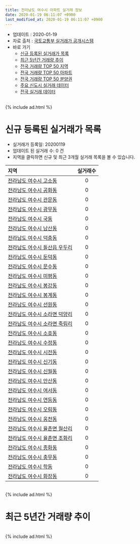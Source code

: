 ```yaml
---
title: 전라남도 여수시 아파트 실거래 정보
date: 2020-01-19 06:11:07 +0900
last_modified_at: 2020-01-19 06:11:07 +0900
---
```


* 업데이트 : 2020-01-19
* 자료 출처 : [국토교통부 실거래가 공개시스템](http://rt.molit.go.kr)
* 바로 가기
    * [신규 등록된 실거래가 목록](#신규-등록된-실거래가-목록)
    * [최근 5년간 거래량 추이](#최근-5년간-거래량-추이)
    * [전국 거래량 TOP 50 지역](https://apt-info.github.io/apt-trade-info/최근-3개월-전국에서-가장-거래가-많이-발생한-지역)
    * [전국 거래량 TOP 50 아파트](https://apt-info.github.io/apt-trade-info/최근-3개월-전국에서-가장-거래가-많이-발생한-아파트)
    * [전국 거래량 TOP 50 분양권](https://apt-info.github.io/apt-trade-info/최근-3개월-전국에서-가장-거래가-많이-발생한-분양권)
    * [주요 신도시 실거래 데이터](https://apt-info.github.io/apt-trade-info/주요-신도시)
    * [전국 실거래 데이터](https://apt-info.github.io/apt-trade-info/전국)

<br>
{% include ad.html %}
<br>

# 신규 등록된 실거래가 목록
* 실거래가 등록일: 20200119
* 업데이트 된 실거래 수: 0 건
* 지역을 클릭하면 신규 및 최근 3개월 실거래 목록을 볼 수 있습니다.


|지역|실거래수|
|:---|:---:|
|[전라남도 여수시 고소동](https://apt-info.github.io/apt-trade-info/전라남도-여수시-고소동)|0|
|[전라남도 여수시 공화동](https://apt-info.github.io/apt-trade-info/전라남도-여수시-공화동)|0|
|[전라남도 여수시 관문동](https://apt-info.github.io/apt-trade-info/전라남도-여수시-관문동)|0|
|[전라남도 여수시 광무동](https://apt-info.github.io/apt-trade-info/전라남도-여수시-광무동)|0|
|[전라남도 여수시 국동](https://apt-info.github.io/apt-trade-info/전라남도-여수시-국동)|0|
|[전라남도 여수시 남산동](https://apt-info.github.io/apt-trade-info/전라남도-여수시-남산동)|0|
|[전라남도 여수시 덕충동](https://apt-info.github.io/apt-trade-info/전라남도-여수시-덕충동)|0|
|[전라남도 여수시 돌산읍 우두리](https://apt-info.github.io/apt-trade-info/전라남도-여수시-돌산읍-우두리)|0|
|[전라남도 여수시 둔덕동](https://apt-info.github.io/apt-trade-info/전라남도-여수시-둔덕동)|0|
|[전라남도 여수시 문수동](https://apt-info.github.io/apt-trade-info/전라남도-여수시-문수동)|0|
|[전라남도 여수시 미평동](https://apt-info.github.io/apt-trade-info/전라남도-여수시-미평동)|0|
|[전라남도 여수시 봉강동](https://apt-info.github.io/apt-trade-info/전라남도-여수시-봉강동)|0|
|[전라남도 여수시 봉계동](https://apt-info.github.io/apt-trade-info/전라남도-여수시-봉계동)|0|
|[전라남도 여수시 선원동](https://apt-info.github.io/apt-trade-info/전라남도-여수시-선원동)|0|
|[전라남도 여수시 소라면 덕양리](https://apt-info.github.io/apt-trade-info/전라남도-여수시-소라면-덕양리)|0|
|[전라남도 여수시 소라면 죽림리](https://apt-info.github.io/apt-trade-info/전라남도-여수시-소라면-죽림리)|0|
|[전라남도 여수시 소호동](https://apt-info.github.io/apt-trade-info/전라남도-여수시-소호동)|0|
|[전라남도 여수시 수정동](https://apt-info.github.io/apt-trade-info/전라남도-여수시-수정동)|0|
|[전라남도 여수시 시전동](https://apt-info.github.io/apt-trade-info/전라남도-여수시-시전동)|0|
|[전라남도 여수시 신기동](https://apt-info.github.io/apt-trade-info/전라남도-여수시-신기동)|0|
|[전라남도 여수시 신월동](https://apt-info.github.io/apt-trade-info/전라남도-여수시-신월동)|0|
|[전라남도 여수시 안산동](https://apt-info.github.io/apt-trade-info/전라남도-여수시-안산동)|0|
|[전라남도 여수시 여서동](https://apt-info.github.io/apt-trade-info/전라남도-여수시-여서동)|0|
|[전라남도 여수시 연등동](https://apt-info.github.io/apt-trade-info/전라남도-여수시-연등동)|0|
|[전라남도 여수시 오림동](https://apt-info.github.io/apt-trade-info/전라남도-여수시-오림동)|0|
|[전라남도 여수시 웅천동](https://apt-info.github.io/apt-trade-info/전라남도-여수시-웅천동)|0|
|[전라남도 여수시 율촌면 월산리](https://apt-info.github.io/apt-trade-info/전라남도-여수시-율촌면-월산리)|0|
|[전라남도 여수시 율촌면 조화리](https://apt-info.github.io/apt-trade-info/전라남도-여수시-율촌면-조화리)|0|
|[전라남도 여수시 종화동](https://apt-info.github.io/apt-trade-info/전라남도-여수시-종화동)|0|
|[전라남도 여수시 충무동](https://apt-info.github.io/apt-trade-info/전라남도-여수시-충무동)|0|
|[전라남도 여수시 학동](https://apt-info.github.io/apt-trade-info/전라남도-여수시-학동)|0|
|[전라남도 여수시 화장동](https://apt-info.github.io/apt-trade-info/전라남도-여수시-화장동)|0|


<br>
{% include ad.html %}
<br>

# 최근 5년간 거래량 추이


<div style="width:100%;">
    <canvas id="deal_progress" height="200"></canvas>
</div>

<script>
new Chart(document.getElementById("deal_progress"), {
    type: 'line',
    data: {
        labels: ['201501','201502','201503','201504','201505','201506','201507','201508','201509','201510','201511','201512','201601','201602','201603','201604','201605','201606','201607','201608','201609','201610','201611','201612','201701','201702','201703','201704','201705','201706','201707','201708','201709','201710','201711','201712','201801','201802','201803','201804','201805','201806','201807','201808','201809','201810','201811','201812','201901','201902','201903','201904','201905','201906','201907','201908','201909','201910','201911','201912','202001'],
        datasets: [{
            label: '매매',
            pointRadius: 1,
            data: [269, 246, 358, 331, 344, 336, 275, 243, 206, 274, 222, 223, 232, 238, 292, 274, 213, 292, 280, 371, 317, 336, 288, 225, 217, 263, 317, 242, 293, 306, 272, 302, 356, 203, 240, 246, 448, 327, 408, 314, 298, 272, 293, 267, 282, 369, 293, 258, 246, 295, 365, 335, 313, 266, 247, 244, 286, 372, 388, 277, 68],
            borderColor: "rgba(255, 201, 14, 1)",
            backgroundColor: "rgba(255, 201, 14, 0.5)",
            fill: false,
            lineTension: 0
        },{
            label: '전월세',
            pointRadius: 1,
            data: [274, 345, 363, 352, 330, 271, 274, 255, 236, 267, 196, 250, 236, 0, 321, 281, 298, 253, 265, 249, 257, 239, 227, 249, 254, 443, 355, 308, 366, 332, 347, 353, 332, 257, 272, 269, 270, 369, 384, 316, 315, 265, 322, 265, 252, 241, 253, 243, 266, 369, 368, 336, 455, 304, 449, 413, 328, 311, 307, 282, 97],
            borderColor: "rgba(0, 141, 185, 1)",
            backgroundColor: "rgba(0, 141, 185, 0.5)",
            fill: false,
            lineTension: 0
        }
        ]
    },
    options: {
        responsive: true,
        title: {
            display: false
        },
        tooltips: {
            mode: 'index',
            intersect: false
        },
        hover: {
            mode: 'nearest',
            intersect: true
        },
        scales: {
            xAxes: [{
                display: true,
                scaleLabel: {
                    display: true,
                    labelString: '년/월'
                }
            }],
            yAxes: [{
                display: true,
                ticks: {
                    suggestedMin: 0,
                },
                scaleLabel: {
                    display: true,
                    labelString: '실거래 수'
                }
            }]
        }
    }
});

</script>


<br>
{% include ad.html %}
<br>

